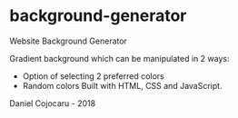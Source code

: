 # background-generator
Website Background Generator

Gradient background which can be manipulated in 2 ways:
- Option of selecting 2 preferred colors
- Random colors
Built with HTML, CSS and JavaScript.

Daniel Cojocaru - 2018
